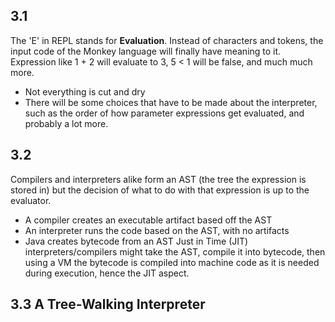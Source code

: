 ## 3.1
The 'E' in REPL stands for **Evaluation**. Instead of characters and tokens, the input code of the Monkey language will finally have meaning to it. Expression like 1 + 2 will evaluate to 3, 5 < 1 will be false, and much much more.
- Not everything is cut and dry
- There will be some choices that have to be made about the interpreter, such as the order of how parameter expressions get evaluated, and probably a lot more. 

## 3.2
Compilers and interpreters alike form an AST (the tree the expression is stored in) but the decision of what to do with that expression is up to the evaluator.
- A compiler creates an executable artifact based off the AST 
- An interpreter runs the code based on the AST, with no artifacts
- Java creates bytecode from an AST
Just in Time (JIT) interpreters/compilers might take the AST, compile it into bytecode, then using a VM the bytecode is compiled into machine code as it is needed during execution, hence the JIT aspect.

## 3.3 A Tree-Walking Interpreter
